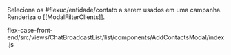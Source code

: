 Seleciona os #flexuc/entidade/contato a serem usados em uma campanha. Renderiza o [[ModalFilterClients]]. 



flex-case-front-end/src/views/ChatBroadcastList/list/components/AddContactsModal/index.js
